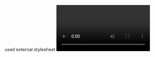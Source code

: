 <!-- Create two pages website for a coffee shop, Travel, or anything with a Usage of a minimum of 5-6 HTML5 tags like audio, video, header, footer, etc. -->
<link rel="stylesheet" type="text/css" href="style.css"> used external stylesheet
<video> to add video
<audio> to add audio
<header> header tag
<footer> footer tag<title> is the title of the document.
<link rel="shortcut icon" href="image/favicon.ico" type="image/x-icon"> is used to specify a shortcut icon for the webpage.
<style> is used to define styles for the document.
<header> is used to define the header for a section.
<nav> is used to define navigation links.
<a> is used to define a hyperlink.
<section> is used to define a section of a document.
<p> is used to define a paragraph.
<h1> is used to define a heading.
<img> is used to insert an image.
<table> is used to create a table.
<footer> is used to define a footer for a document or section.
<abbr title="Massachussetts">MA</abbr> is used to define an abbreviation.
<form> is used to create an HTML form for user input.
<button> is used to create a clickable button.
